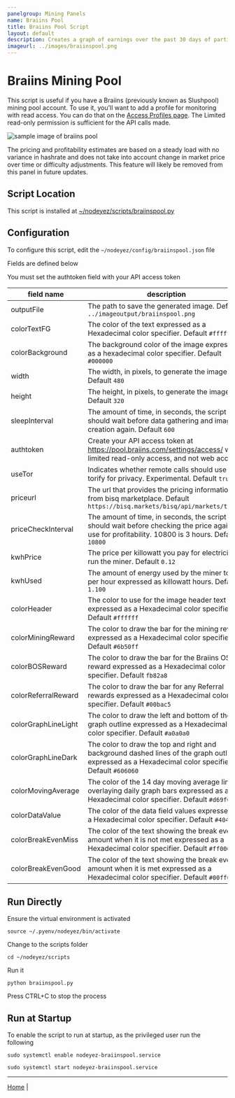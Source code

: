 ```yaml
---
panelgroup: Mining Panels
name: Braiins Pool
title: Braiins Pool Script
layout: default
description: Creates a graph of earnings over the past 30 days of participation in Braiins pool
imageurl: ../images/braiinspool.png
---
```


# Braiins Mining Pool

This script is useful if you have a Braiins (previously known as Slushpool)
mining pool account. To use it, you'll want to add a profile for monitoring
with read access. You can do that on the [Access Profiles page](https://pool.braiins.com/settings/access/). 
The Limited read-only permission is sufficient for the API calls made.

![sample image of braiins pool](../images/braiinspool.png)

The pricing and profitability estimates are based on a steady load with no
variance in hashrate and does not take into account change in market price
over time or difficulty adjustments.  This feature will likely be removed
from this panel in future updates.

## Script Location

This script is installed at
[~/nodeyez/scripts/braiinspool.py](../scripts/braiinspool.py)

## Configuration

To configure this script, edit the `~/nodeyez/config/braiinspool.json` file

Fields are defined below

You must set the authtoken field with your API access token

| field name | description |
| --- | --- |
| outputFile | The path to save the generated image. Default `../imageoutput/braiinspool.png` |
| colorTextFG | The color of the text expressed as a Hexadecimal color specifier. Default `#ffffff` |
| colorBackground | The background color of the image expressed as a hexadecimal color specifier. Default `#000000` |
| width | The width, in pixels, to generate the image. Default `480` |
| height | The height, in pixels, to generate the image. Default `320` |
| sleepInterval | The amount of time, in seconds, the script should wait before data gathering and image creation again. Default `600` |
| authtoken | Create your API access  token at https://pool.braiins.com/settings/access/ with limited read-only access, and not web access |
| useTor | Indicates whether remote calls should use torify for privacy. Experimental. Default `true` |
| priceurl | The url that provides the pricing information from bisq marketplace. Default `https://bisq.markets/bisq/api/markets/ticker` |
| priceCheckInterval | The amount of time, in seconds, the script should wait before checking the price again to use for profitability. 10800 is 3 hours. Default `10800` |
| kwhPrice | The price per killowatt you pay for electricity to run the miner. Default `0.12` |
| kwhUsed | The amount of energy used by the miner to run per hour expressed as killowatt hours. Default `1.100` |
| colorHeader | The color to use for the image header text expressed as a Hexadecimal color specifier. Default `#ffffff` |
| colorMiningReward | The color to draw the bar for the mining reward expressed as a Hexadecimal color specifier. Default `#6b50ff` |
| colorBOSReward | The color to draw the bar for the Braiins OS reward expressed as a Hexadecimal color specifier. Default `fb82a8` |
| colorReferralReward | The color to draw the bar for any Referral rewards expressed as a Hexadecimal color specifier. Default `#00bac5` |
| colorGraphLineLight | The color to draw the left and bottom of the graph outline expressed as a Hexadecimal color specifier. Default `#a0a0a0` |
| colorGraphLineDark | The color to draw the top and right and background dashed lines of the graph outline expressed as a Hexadecimal color specifier. Default `#606060` |
| colorMovingAverage | The color of the 14 day moving average line overlaying daily graph bars expressed as a Hexadecimal color specifier. Default `#d69f06` |
| colorDataValue | The color of the data field values expressed as a Hexadecimal color specifier. Default `#4040ff` |
| colorBreakEvenMiss | The color of the text showing the break even amount when it is not met expressed as a Hexadecimal color specifier. Default `#ff0000` |
| colorBreakEvenGood | The color of the text showing the break even amount when it is met expressed as a Hexadecimal color specifier. Default `#00ff00` |

## Run Directly

Ensure the virtual environment is activated
```shell
source ~/.pyenv/nodeyez/bin/activate
```

Change to the scripts folder
```shell
cd ~/nodeyez/scripts
```

Run it
```shell
python braiinspool.py
```

Press CTRL+C to stop the process

## Run at Startup

To enable the script to run at startup, as the privileged user run the following

```shell
sudo systemctl enable nodeyez-braiinspool.service

sudo systemctl start nodeyez-braiinspool.service
```

---

[Home](../) | 